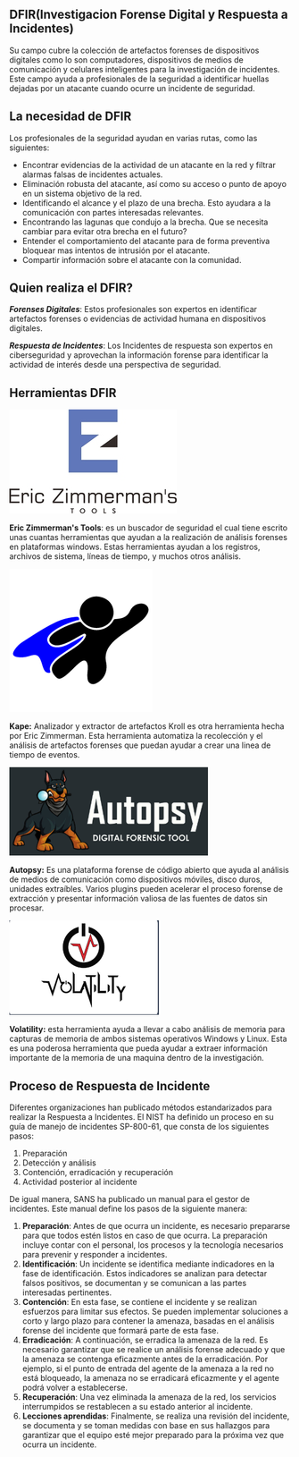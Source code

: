 ## DFIR(Investigacion Forense Digital y Respuesta a Incidentes)

Su campo cubre la colección de artefactos forenses de dispositivos digitales como lo son computadores, dispositivos de medios de comunicación y celulares inteligentes para la investigación de incidentes. Este campo ayuda a profesionales de la seguridad a identificar huellas dejadas por un atacante cuando ocurre un incidente de seguridad.

## La necesidad de DFIR 

Los profesionales de la seguridad ayudan en varias rutas, como las siguientes:

- Encontrar evidencias de la actividad de un atacante en la red y filtrar alarmas falsas de incidentes actuales.
- Eliminación robusta del atacante, así como su acceso o punto de apoyo en un sistema objetivo de la red.
- Identificando el alcance y el plazo de una brecha. Esto ayudara a la comunicación con partes interesadas relevantes.
- Encontrando las lagunas que condujo a la brecha. Que se necesita cambiar para evitar otra brecha en el futuro?
- Entender el comportamiento del atacante para de forma preventiva bloquear mas intentos de intrusión por el atacante.
- Compartir información sobre el atacante con la comunidad.

## Quien realiza el DFIR?

***Forenses Digitales***: Estos profesionales son expertos en identificar artefactos forenses o evidencias de actividad humana en dispositivos digitales.

***Respuesta de Incidentes***: Los Incidentes de respuesta son expertos en ciberseguridad y aprovechan la información forense para identificar la actividad de interés desde una perspectiva de seguridad.

## Herramientas DFIR

![alt text](../image/Eric_Zimmerman.png)

**Eric Zimmerman's Tools**: es un buscador de seguridad el cual tiene escrito unas cuantas herramientas que ayudan a la realización de análisis forenses en plataformas windows. Estas herramientas ayudan a los registros, archivos de sistema, líneas de tiempo, y muchos otros análisis.

![alt text](../image/Kape.png)

**Kape:** Analizador y extractor de artefactos Kroll es otra herramienta hecha por Eric Zimmerman. Esta herramienta automatiza la recolección y el análisis de artefactos forenses que puedan ayudar a crear una linea de tiempo de eventos.

![alt text](../image/Autopsy.png)

**Autopsy:** Es una plataforma forense de código abierto que ayuda al análisis de medios de comunicación como dispositivos móviles, disco duros, unidades extraíbles. Varios plugins pueden acelerar el proceso forense de extracción y presentar información valiosa de las fuentes de datos sin procesar.

![alt text](../image/Volatility.png)

**Volatility:** esta herramienta ayuda a llevar a cabo análisis de memoria para capturas de memoria de ambos sistemas operativos Windows y Linux. Esta es una poderosa herramienta que pueda ayudar a extraer información importante de la memoria de una maquina dentro de la investigación.

## Proceso de Respuesta de Incidente

Diferentes organizaciones han publicado métodos estandarizados para realizar la Respuesta a Incidentes. El NIST ha definido un proceso en su guía de manejo de incidentes SP-800-61, que consta de los siguientes pasos:

1. Preparación
2. Detección y análisis
3. Contención, erradicación y recuperación
4. Actividad posterior al incidente

De igual manera, SANS ha publicado un manual para el gestor de incidentes. Este manual define los pasos de la siguiente manera:

1. **Preparación**: Antes de que ocurra un incidente, es necesario prepararse para que todos estén listos en caso de que ocurra. La preparación incluye contar con el personal, los procesos y la tecnología necesarios para prevenir y responder a incidentes.
2. **Identificación**: Un incidente se identifica mediante indicadores en la fase de identificación. Estos indicadores se analizan para detectar falsos positivos, se documentan y se comunican a las partes interesadas pertinentes.
3. **Contención**: En esta fase, se contiene el incidente y se realizan esfuerzos para limitar sus efectos. Se pueden implementar soluciones a corto y largo plazo para contener la amenaza, basadas en el análisis forense del incidente que formará parte de esta fase.
4. **Erradicación**: A continuación, se erradica la amenaza de la red. Es necesario garantizar que se realice un análisis forense adecuado y que la amenaza se contenga eficazmente antes de la erradicación. Por ejemplo, si el punto de entrada del agente de la amenaza a la red no está bloqueado, la amenaza no se erradicará eficazmente y el agente podrá volver a establecerse.
5. **Recuperación**: Una vez eliminada la amenaza de la red, los servicios interrumpidos se restablecen a su estado anterior al incidente.
6. **Lecciones aprendidas**: Finalmente, se realiza una revisión del incidente, se documenta y se toman medidas con base en sus hallazgos para garantizar que el equipo esté mejor preparado para la próxima vez que ocurra un incidente.
